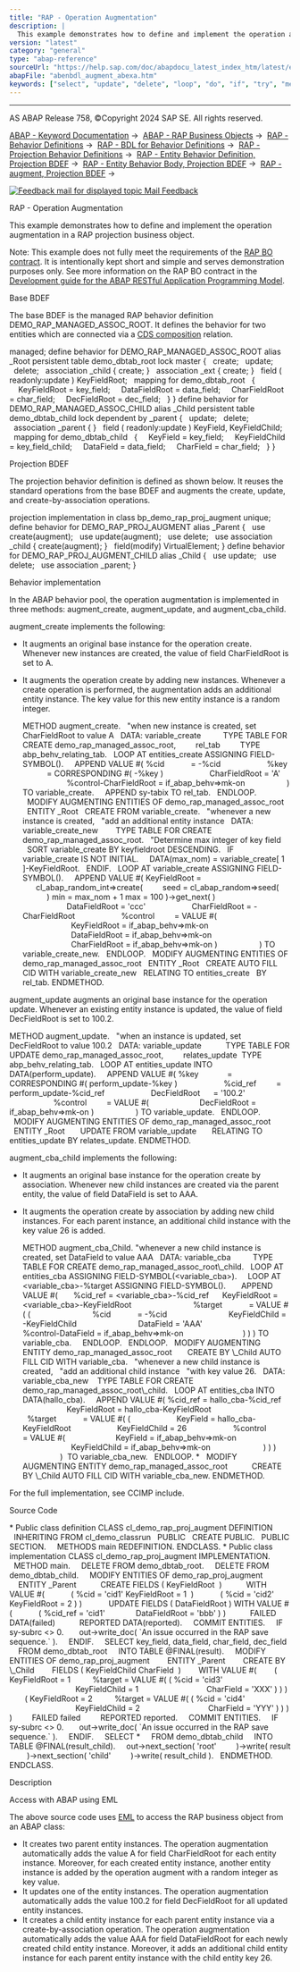 ```yaml
---
title: "RAP - Operation Augmentation"
description: |
  This example demonstrates how to define and implement the operation augmentation in a RAP projection business object. Note: This example does not fully meet the requirements of the RAP BO contract(https://help.sap.com/doc/abapdocu_latest_index_htm/latest/en-US/abenrap_bo_contract_glosry.htm 'Gloss
version: "latest"
category: "general"
type: "abap-reference"
sourceUrl: "https://help.sap.com/doc/abapdocu_latest_index_htm/latest/en-US/abenbdl_augment_abexa.htm"
abapFile: "abenbdl_augment_abexa.htm"
keywords: ["select", "update", "delete", "loop", "do", "if", "try", "method", "class", "data", "abenbdl", "augment", "abexa"]
---
```


* * *

AS ABAP Release 758, ©Copyright 2024 SAP SE. All rights reserved.

[ABAP - Keyword Documentation](https://help.sap.com/doc/abapdocu_latest_index_htm/latest/en-US/abenabap.htm) →  [ABAP - RAP Business Objects](https://help.sap.com/doc/abapdocu_latest_index_htm/latest/en-US/abenabap_rap.htm) →  [RAP - Behavior Definitions](https://help.sap.com/doc/abapdocu_latest_index_htm/latest/en-US/abencds_bdef.htm) →  [RAP - BDL for Behavior Definitions](https://help.sap.com/doc/abapdocu_latest_index_htm/latest/en-US/abenbdl.htm) →  [RAP - Projection Behavior Definitions](https://help.sap.com/doc/abapdocu_latest_index_htm/latest/en-US/abenbdl_projection_bo.htm) →  [RAP - Entity Behavior Definition, Projection BDEF](https://help.sap.com/doc/abapdocu_latest_index_htm/latest/en-US/abenbdl_define_beh_projection.htm) →  [RAP - Entity Behavior Body, Projection BDEF](https://help.sap.com/doc/abapdocu_latest_index_htm/latest/en-US/abenbdl_body_projection.htm) →  [RAP - augment, Projection BDEF](https://help.sap.com/doc/abapdocu_latest_index_htm/latest/en-US/abenbdl_augment_projection.htm) → 

 [![](Mail.gif?object=Mail.gif "Feedback mail for displayed topic") Mail Feedback](mailto:f1_help@sap.com?subject=Feedback%20on%20ABAP%20Documentation&body=Document:%20RAP%20-%20Operation%20Augmentation%2C%20ABENBDL_AUGMENT_ABEXA%2C%20758%0D%0A%0D%0AError:%0D%0A%0D%0A%0D%0A%0D%0ASuggestion%20for%20improvement:)

RAP - Operation Augmentation

This example demonstrates how to define and implement the operation augmentation in a RAP projection business object.

Note: This example does not fully meet the requirements of the [RAP BO contract](https://help.sap.com/doc/abapdocu_latest_index_htm/latest/en-US/abenrap_bo_contract_glosry.htm "Glossary Entry"). It is intentionally kept short and simple and serves demonstration purposes only. See more information on the RAP BO contract in the [Development guide for the ABAP RESTful Application Programming Model](https://help.sap.com/docs/ABAP_Cloud/f055b8bf582d4f34b91da667bc1fcce6/3a402c5cf6a74bc1a1de080b2a7c6978?version=sap_cross_product_abap).

Base BDEF

The base BDEF is the managed RAP behavior definition DEMO\_RAP\_MANAGED\_ASSOC\_ROOT. It defines the behavior for two entities which are connected via a [CDS composition](https://help.sap.com/doc/abapdocu_latest_index_htm/latest/en-US/abencds_composition_glosry.htm "Glossary Entry") relation.

managed;
define behavior for DEMO\_RAP\_MANAGED\_ASSOC\_ROOT alias \_Root
persistent table demo\_dbtab\_root
lock master
{
  create;
  update;
  delete;
  association \_child { create; }
  association \_ext { create; }
  field ( readonly:update ) KeyFieldRoot;
  mapping for demo\_dbtab\_root
  {
    KeyFieldRoot = key\_field;
    DataFieldRoot = data\_field;
    CharFieldRoot = char\_field;
    DecFieldRoot = dec\_field;
  }
}
define behavior for DEMO\_RAP\_MANAGED\_ASSOC\_CHILD alias \_Child
persistent table demo\_dbtab\_child
lock dependent by \_parent
{
  update;
  delete;
  association \_parent { }
  field ( readonly:update ) KeyField, KeyFieldChild;
  mapping for demo\_dbtab\_child
  {
    KeyField = key\_field;
    KeyFieldChild = key\_field\_child;
    DataField = data\_field;
    CharField = char\_field;
  }
}

Projection BDEF

The projection behavior definition is defined as shown below. It reuses the standard operations from the base BDEF and augments the create, update, and create-by-association operations.

projection
implementation in class bp\_demo\_rap\_proj\_augment unique;
define behavior for DEMO\_RAP\_PROJ\_AUGMENT alias \_Parent
{
  use create(augment);
  use update(augment);
  use delete;
  use association \_child { create(augment); }
  field(modify) VirtualElement;
}
define behavior for DEMO\_RAP\_PROJ\_AUGMENT\_CHILD alias \_Child
{
  use update;
  use delete;
  use association \_parent;
}

Behavior implementation

In the ABAP behavior pool, the operation augmentation is implemented in three methods: augment\_create, augment\_update, and augment\_cba\_child.

augment\_create implements the following:

-   It augments an original base instance for the operation create. Whenever new instances are created, the value of field CharFieldRoot is set to A.
-   It augments the operation create by adding new instances. Whenever a create operation is performed, the augmentation adds an additional entity instance. The key value for this new entity instance is a random integer.
    
    METHOD augment\_create.
      "when new instance is created, set CharFieldRoot to value A
      DATA: variable\_create
             TYPE TABLE FOR CREATE demo\_rap\_managed\_assoc\_root,
            rel\_tab         TYPE abp\_behv\_relating\_tab.
      LOOP AT entities\_create ASSIGNING FIELD-SYMBOL(<fs1>).
        APPEND VALUE #( %cid            = <fs1>-%cid
                        %key            = CORRESPONDING #( <fs1>-%key )
                        CharFieldRoot = 'A'
                        %control-CharFieldRoot = if\_abap\_behv=>mk-on
                      ) TO variable\_create.
        APPEND sy-tabix TO rel\_tab.
      ENDLOOP.
      MODIFY AUGMENTING ENTITIES OF demo\_rap\_managed\_assoc\_root
      ENTITY \_Root
      CREATE FROM variable\_create.
      "whenever a new instance is created,
      "add an additional entity instance
      DATA: variable\_create\_new
           TYPE TABLE FOR CREATE demo\_rap\_managed\_assoc\_root.
      "Determine max integer of key field
      SORT variable\_create BY keyfieldroot DESCENDING.
      IF variable\_create IS NOT INITIAL.
        DATA(max\_nom) = variable\_create\[ 1 \]-KeyFieldRoot.
      ENDIF.
      LOOP AT variable\_create ASSIGNING FIELD-SYMBOL(<fs2>).
        APPEND VALUE #( KeyFieldRoot =
          cl\_abap\_random\_int=>create(
            seed = cl\_abap\_random=>seed(
               ) min = max\_nom + 1 max = 100 )->get\_next( )
                        DataFieldRoot = 'ccc'
                        CharFieldRoot = <fs2>-CharFieldRoot
                        %control         = VALUE #(
                          KeyFieldRoot = if\_abap\_behv=>mk-on
                          DataFieldRoot = if\_abap\_behv=>mk-on
                          CharFieldRoot = if\_abap\_behv=>mk-on )
                      ) TO variable\_create\_new.
      ENDLOOP.
      MODIFY AUGMENTING ENTITIES OF demo\_rap\_managed\_assoc\_root
      ENTITY \_Root
      CREATE AUTO FILL CID WITH variable\_create\_new
      RELATING TO entities\_create
      BY rel\_tab.
    ENDMETHOD.
    

augment\_update augments an original base instance for the operation update. Whenever an existing entity instance is updated, the value of field DecFieldRoot is set to 100.2.

METHOD augment\_update.
  "when an instance is updated, set DecFieldRoot to value 100.2
  DATA: variable\_update
          TYPE TABLE FOR UPDATE demo\_rap\_managed\_assoc\_root,
        relates\_update  TYPE abp\_behv\_relating\_tab.
  LOOP AT entities\_update INTO DATA(perform\_update).
    APPEND VALUE #( %key             = CORRESPONDING #( perform\_update-%key )
                    %cid\_ref         = perform\_update-%cid\_ref
                    DecFieldRoot      = '100.2'
                    %control         = VALUE #(
                      DecFieldRoot = if\_abap\_behv=>mk-on )
                  ) TO variable\_update.
  ENDLOOP.
  MODIFY AUGMENTING ENTITIES OF demo\_rap\_managed\_assoc\_root
  ENTITY \_Root
      UPDATE FROM variable\_update
      RELATING TO entities\_update BY relates\_update.
ENDMETHOD.

augment\_cba\_child implements the following:

-   It augments an original base instance for the operation create by association. Whenever new child instances are created via the parent entity, the value of field DataField is set to AAA.
-   It augments the operation create by association by adding new child instances. For each parent instance, an additional child instance with the key value 26 is added.
    
    METHOD augment\_cba\_Child.
    "whenever a new child instance is created, set DataField to value AAA
      DATA: variable\_cba
             TYPE TABLE FOR CREATE demo\_rap\_managed\_assoc\_root\\\_child.
      LOOP AT entities\_cba ASSIGNING FIELD-SYMBOL(<variable\_cba>).
        LOOP AT <variable\_cba>-%target ASSIGNING FIELD-SYMBOL(<fs2>).
          APPEND VALUE #(
          %cid\_ref = <variable\_cba>-%cid\_ref
         KeyFieldRoot = <variable\_cba>-KeyFieldRoot
                               %target            = VALUE #( (
                               %cid            = <fs2>-%cid
                               KeyFieldChild = <fs2>-KeyFieldChild
                               DataField = 'AAA'
                               %control-DataField = if\_abap\_behv=>mk-on
                              ) ) ) TO variable\_cba.
        ENDLOOP.
      ENDLOOP.
      MODIFY AUGMENTING ENTITY demo\_rap\_managed\_assoc\_root
          CREATE BY \\\_Child AUTO FILL CID WITH variable\_cba.
      "whenever a new child instance is created,
      "add an additional child instance
      "with key value 26.
      DATA: variable\_cba\_new
       TYPE TABLE FOR CREATE demo\_rap\_managed\_assoc\_root\\\_child.
      LOOP AT entities\_cba INTO DATA(hallo\_cba).
        APPEND VALUE #( %cid\_ref = hallo\_cba-%cid\_ref
                        KeyFieldRoot = hallo\_cba-KeyFieldRoot
                        %target            = VALUE #( (
                        KeyField = hallo\_cba-KeyFieldRoot
                        KeyFieldChild = 26
                        %control         = VALUE #(
                          KeyField = if\_abap\_behv=>mk-on
                          KeyFieldChild = if\_abap\_behv=>mk-on
                           ) ) )
                     )  TO variable\_cba\_new.
      ENDLOOP.
    \*
      MODIFY AUGMENTING ENTITY demo\_rap\_managed\_assoc\_root
              CREATE BY \\\_Child AUTO FILL CID WITH variable\_cba\_new.
    ENDMETHOD.
    

For the full implementation, see CCIMP include.

Source Code   

\* Public class definition
CLASS cl\_demo\_rap\_proj\_augment DEFINITION
  INHERITING FROM cl\_demo\_classrun
  PUBLIC
  CREATE PUBLIC.
  PUBLIC SECTION.
    METHODS main REDEFINITION.
ENDCLASS.
\* Public class implementation
CLASS cl\_demo\_rap\_proj\_augment IMPLEMENTATION.
  METHOD main.
    DELETE FROM demo\_dbtab\_root.
    DELETE FROM demo\_dbtab\_child.
    MODIFY ENTITIES OF demo\_rap\_proj\_augment
    ENTITY \_Parent
          CREATE FIELDS ( KeyFieldRoot  )
          WITH VALUE #(
           ( %cid = 'cid1' KeyFieldRoot = 1  )
           ( %cid = 'cid2' KeyFieldRoot = 2 ) )
           UPDATE FIELDS ( DataFieldRoot ) WITH VALUE #(
           ( %cid\_ref = 'cid1'
             DataFieldRoot = 'bbb' ) )
          FAILED DATA(failed)
          REPORTED DATA(reported).
    COMMIT ENTITIES.
    IF sy-subrc <> 0.
      out->write\_doc( \`An issue occurred in the RAP save sequence.\` ).
    ENDIF.
    SELECT key\_field, data\_field, char\_field, dec\_field
    FROM demo\_dbtab\_root
    INTO TABLE @FINAL(result).
    MODIFY ENTITIES OF demo\_rap\_proj\_augment
       ENTITY \_Parent
       CREATE BY \\\_Child
       FIELDS ( KeyFieldChild CharField  )
       WITH VALUE #(
       ( KeyFieldRoot = 1
         %target = VALUE #( ( %cid = 'cid3'
                              KeyFieldChild = 1
                              CharField = 'XXX' ) ) )
       ( KeyFieldRoot = 2
         %target = VALUE #( ( %cid = 'cid4'
                              KeyFieldChild = 2
                              CharField = 'YYY' ) ) ) )
        FAILED failed
        REPORTED reported.
    COMMIT ENTITIES.
    IF sy-subrc <> 0.
      out->write\_doc( \`An issue occurred in the RAP save sequence.\` ).
    ENDIF.
    SELECT \*
    FROM demo\_dbtab\_child
    INTO TABLE @FINAL(result\_child).
    out->next\_section( 'root'
        )->write( result
        )->next\_section( 'child'
        )->write( result\_child ).
  ENDMETHOD.
ENDCLASS.

Description   

Access with ABAP using EML

The above source code uses [EML](https://help.sap.com/doc/abapdocu_latest_index_htm/latest/en-US/abeneml_glosry.htm "Glossary Entry") to access the RAP business object from an ABAP class:

-   It creates two parent entity instances. The operation augmentation automatically adds the value A for field CharFieldRoot for each entity instance. Moreover, for each created entity instance, another entity instance is added by the operation augment with a random integer as key value.
-   It updates one of the entity instances. The operation augmentation automatically adds the value 100.2 for field DecFieldRoot for all updated entity instances.
-   It creates a child entity instance for each parent entity instance via a create-by-association operation. The operation augmentation automatically adds the value AAA for field DataFieldRoot for each newly created child entity instance. Moreover, it adds an additional child entity instance for each parent entity instance with the child entity key 26.